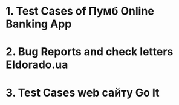 # 1. Test Cases of Пумб Online Banking App
# 2. Bug Reports and check letters Eldorado.ua
# 3. Test Cases web сайту Go It
